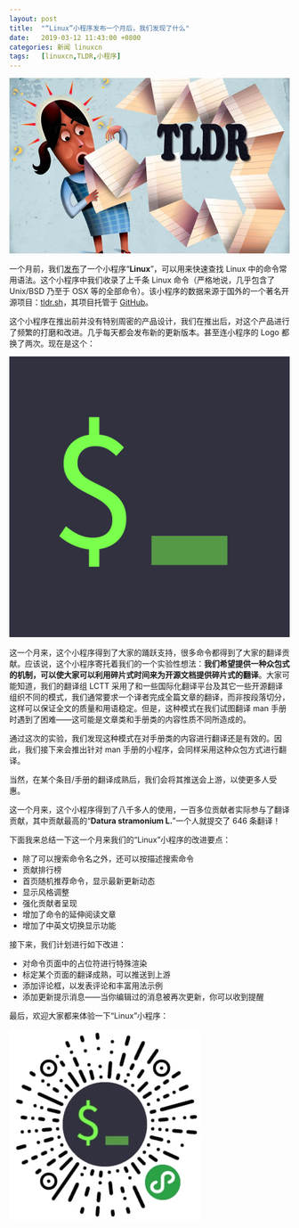```yaml
---
layout: post
title:	"“Linux”小程序发布一个月后，我们发现了什么"
date:	2019-03-12 11:43:00 +0800 
categories:	新闻 linuxcn 
tags:	[linuxcn,TLDR,小程序]
---
```



![](/Asserts/Images/album/201903/12/113918sujwqfgkruf4qg5u.jpg)


一个月前，我们[发布](/article-10528-1.html)了一个小程序“**Linux**”，可以用来快速查找 Linux 中的命令常用语法。这个小程序中我们收录了上千条 Linux 命令（严格地说，几乎包含了 Unix/BSD 乃至于 OSX 等的全部命令）。该小程序的数据来源于国外的一个著名开源项目：[tldr.sh](https://tldr.sh/)，其项目托管于 [GitHub](https://github.com/tldr-pages/tldr)。


这个小程序在推出前并没有特别周密的产品设计，我们在推出后，对这个产品进行了频繁的打磨和改进。几乎每天都会发布新的更新版本。甚至连小程序的 Logo 都换了两次。现在是这个：


![Linux 小程序 Logo](/Asserts/Images/album/201903/12/111223v33ptw176g3m7smw.png)


这一个月来，这个小程序得到了大家的踊跃支持，很多命令都得到了大家的翻译贡献。应该说，这个小程序寄托着我们的一个实验性想法：**我们希望提供一种众包式的机制，可以使大家可以利用碎片式时间来为开源文档提供碎片式的翻译**。大家可能知道，我们的翻译组 LCTT 采用了和一些国际化翻译平台及其它一些开源翻译组织不同的模式，我们通常要求一个译者完成全篇文章的翻译，而非按段落切分，这样可以保证全文的质量和用语稳定。但是，这种模式在我们试图翻译 man 手册时遇到了困难——这可能是文章类和手册类的内容性质不同所造成的。


通过这次的实验，我们发现这种模式在对手册类的内容进行翻译还是有效的。因此，我们接下来会推出针对 man 手册的小程序，会同样采用这种众包方式进行翻译。


当然，在某个条目/手册的翻译成熟后，我们会将其推送会上游，以使更多人受惠。


这一个月来，这个小程序得到了八千多人的使用，一百多位贡献者实际参与了翻译贡献，其中贡献最高的“**Datura stramonium L.**”一个人就提交了 646 条翻译！


下面我来总结一下这一个月来我们的“Linux”小程序的改进要点：


* 除了可以搜索命令名之外，还可以按描述搜索命令
* 贡献排行榜
* 首页随机推荐命令，显示最新更新动态
* 显示风格调整
* 强化贡献者呈现
* 增加了命令的延伸阅读文章
* 增加了中英文切换显示功能


接下来，我们计划进行如下改进：


* 对命令页面中的占位符进行特殊渲染
* 标定某个页面的翻译成熟，可以推送到上游
* 添加评论框，以发表评论和丰富用法示例
* 添加更新提示消息——当你编辑过的消息被再次更新，你可以收到提醒


最后，欢迎大家都来体验一下“Linux”小程序：


![Linux 小程序码](/Asserts/Images/album/201903/12/113614lhzg99z01i6917t9.jpg)
